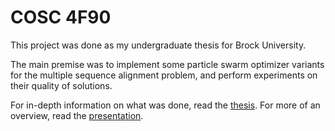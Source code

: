 # COSC 4F90

This project was done as my undergraduate thesis for Brock University.

The main premise was to implement some particle swarm optimizer variants for the multiple sequence alignment problem, and perform experiments on their quality of solutions.

For in-depth information on what was done, read the [thesis](https://github.com/Pixelatory/cosc4f90/blob/master/4F90_Thesis.pdf).
For more of an overview, read the [presentation](https://github.com/Pixelatory/cosc4f90/blob/master/4F90_Presentation.pdf).